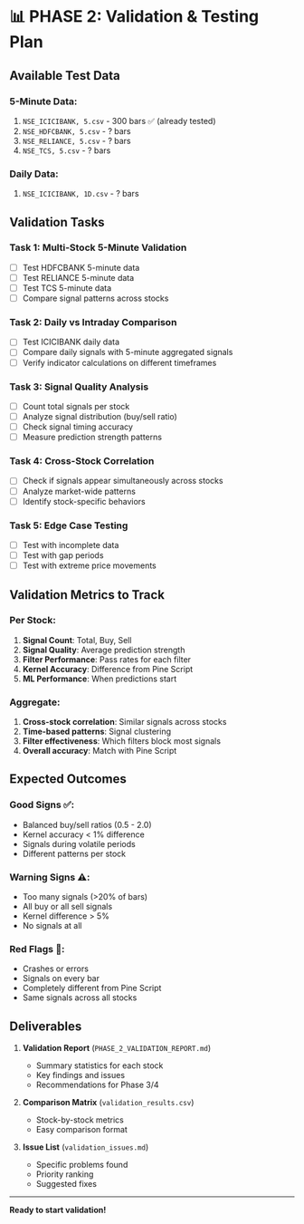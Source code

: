# 📊 PHASE 2: Validation & Testing Plan

## Available Test Data

### 5-Minute Data:
1. `NSE_ICICIBANK, 5.csv` - 300 bars ✅ (already tested)
2. `NSE_HDFCBANK, 5.csv` - ? bars
3. `NSE_RELIANCE, 5.csv` - ? bars
4. `NSE_TCS, 5.csv` - ? bars

### Daily Data:
1. `NSE_ICICIBANK, 1D.csv` - ? bars

## Validation Tasks

### Task 1: Multi-Stock 5-Minute Validation
- [ ] Test HDFCBANK 5-minute data
- [ ] Test RELIANCE 5-minute data
- [ ] Test TCS 5-minute data
- [ ] Compare signal patterns across stocks

### Task 2: Daily vs Intraday Comparison
- [ ] Test ICICIBANK daily data
- [ ] Compare daily signals with 5-minute aggregated signals
- [ ] Verify indicator calculations on different timeframes

### Task 3: Signal Quality Analysis
- [ ] Count total signals per stock
- [ ] Analyze signal distribution (buy/sell ratio)
- [ ] Check signal timing accuracy
- [ ] Measure prediction strength patterns

### Task 4: Cross-Stock Correlation
- [ ] Check if signals appear simultaneously across stocks
- [ ] Analyze market-wide patterns
- [ ] Identify stock-specific behaviors

### Task 5: Edge Case Testing
- [ ] Test with incomplete data
- [ ] Test with gap periods
- [ ] Test with extreme price movements

## Validation Metrics to Track

### Per Stock:
1. **Signal Count**: Total, Buy, Sell
2. **Signal Quality**: Average prediction strength
3. **Filter Performance**: Pass rates for each filter
4. **Kernel Accuracy**: Difference from Pine Script
5. **ML Performance**: When predictions start

### Aggregate:
1. **Cross-stock correlation**: Similar signals across stocks
2. **Time-based patterns**: Signal clustering
3. **Filter effectiveness**: Which filters block most signals
4. **Overall accuracy**: Match with Pine Script

## Expected Outcomes

### Good Signs ✅:
- Balanced buy/sell ratios (0.5 - 2.0)
- Kernel accuracy < 1% difference
- Signals during volatile periods
- Different patterns per stock

### Warning Signs ⚠️:
- Too many signals (>20% of bars)
- All buy or all sell signals
- Kernel difference > 5%
- No signals at all

### Red Flags 🚨:
- Crashes or errors
- Signals on every bar
- Completely different from Pine Script
- Same signals across all stocks

## Deliverables

1. **Validation Report** (`PHASE_2_VALIDATION_REPORT.md`)
   - Summary statistics for each stock
   - Key findings and issues
   - Recommendations for Phase 3/4

2. **Comparison Matrix** (`validation_results.csv`)
   - Stock-by-stock metrics
   - Easy comparison format

3. **Issue List** (`validation_issues.md`)
   - Specific problems found
   - Priority ranking
   - Suggested fixes

---

**Ready to start validation!**